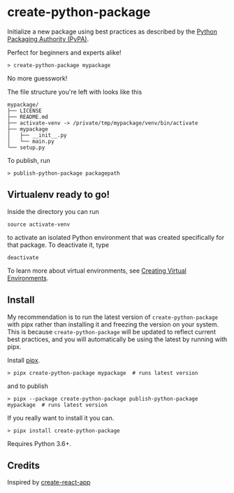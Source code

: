 # create-python-package
Initialize a new package using best practices as described by the [Python Packaging Authority (PyPA)](https://packaging.python.org/tutorials/packaging-projects/).

Perfect for beginners and experts alike!

```
> create-python-package mypackage
```

No more guesswork!

The file structure you're left with looks like this
```
mypackage/
├── LICENSE
├── README.md
├── activate-venv -> /private/tmp/mypackage/venv/bin/activate
├── mypackage
│   ├── __init__.py
│   └── main.py
└── setup.py
```

To publish, run
```
> publish-python-package packagepath
```

## Virtualenv ready to go!
Inside the directory you can run
```
source activate-venv
```
to activate an isolated Python environment that was created specifically for that package. To deactivate it, type
```
deactivate
```

To learn more about virtual environments, see [Creating Virtual Environments](https://packaging.python.org/tutorials/installing-packages/#creating-virtual-environments).

## Install
My recommendation is to run the latest version of `create-python-package` with pipx rather than installing it and freezing the version on your system. This is because `create-python-package` will be updated to reflect current best practices, and you will automatically be using the latest by running with pipx.

Install [pipx](https://github.com/cs01/pipx).

```
> pipx create-python-package mypackage  # runs latest version
```

and to publish
```
> pipx --package create-python-package publish-python-package mypackage  # runs latest version
```

If you really want to install it you can.
```
> pipx install create-python-package
```

Requires Python 3.6+.

## Credits
Inspired by [create-react-app](https://github.com/facebook/create-react-app)

